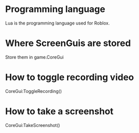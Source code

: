 # Programming language
Lua is the programming language used for Roblox.
# Where ScreenGuis are stored
Store them in game.CoreGui
# How to toggle recording video
CoreGui:ToggleRecording()
# How to take a screenshot
CoreGui:TakeScreenshot()
